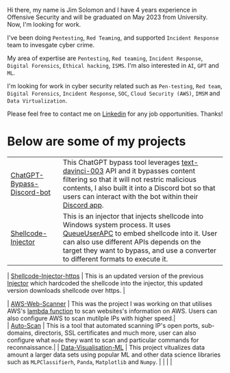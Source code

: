 Hi there, my name is Jim Solomon and I have 4 years experience in Offensive Security and will be graduated on May 2023 from University. Now, l'm looking for work.

I've been doing `Pentesting`, `Red Teaming`, and supported `Incident Response` team to invesgate cyber crime.

My area of expertise are `Pentesting`, `Red teaming`, `Incident Response`, `Digital Forensics`, `Ethical hacking`, `ISMS`. I'm also interested in `AI`, `GPT` and `ML`.

I'm looking for work in cyber security related such as `Pen-testing`, `Red team`, `Digital Forensics`, `Incident Response`, `SOC`, `Cloud Security (AWS)`, `IMSM` and `Data Virtualization`. 	

Please feel free to contact me on [Linkedin](https://www.linkedin.com/in/jimsolomonx/) for any job opportunities. Thanks!
# Below are some of my projects 
|                                                                                                      |                                                                                                                                                                                                                                                                                                                                                                                                                                                                                                                                                                                                                                                                              |
|------------------------------------------------------------------------------------------------------|------------------------------------------------------------------------------------------------------------------------------------------------------------------------------------------------------------------------------------------------------------------------------------------------------------------------------------------------------------------------------------------------------------------------------------------------------------------------------------------------------------------------------------------------------------------------------------------------------------------------------------------------------------------------------|
| [ChatGPT-Bypass-Discord-bot](https://github.com/JimSolomon/ChatGPT-Bypass-Discord-bot)                                     | This ChatGPT bypass tool leverages  [text-davinci-003](https://platform.openai.com/docs/models/gpt-3-5) API and it bypasses content filtering so that it will not restric malicious contents, I also built it into a Discord bot so that users can interact with the bot within their [Discord app](https://discord.com/).                                                                                                                                                                                                                                                                                                                                                                                                                                      |
| [Shellcode-Injector](https://github.com/JimSolomon/Shellcode-Injector)                                 | This is an injector that injects shellcode into Windows system process. It uses [QueueUserAPC](https://learn.microsoft.com/en-us/windows/win32/api/processthreadsapi/nf-processthreadsapi-queueuserapc) to embed shellcode into it. User can also use different APIs depends on the target they want to bypass, and use a converter to different formats to execute it.|

| [Shellcode-Injector-https](https://github.com/JimSolomon/Shellcode-Injector-https)                                 | This is an updated version of the previous [Injector](https://github.com/JimSolomon/Shellcode-Injector) which hardcoded the shellcode into the injector, this updated version downloads shellcode over https. |


| [AWS-Web-Scanner](https://github.com/JimSolomon/AWS-Web-Scanner) | This was the project I was working on that utilises AWS's [lambda function](https://aws.amazon.com/lambda/) to scan websites's information on AWS. Users can also configure AWS to scan mutilple IPs with higher speed.|                                                                                                                                                                                                                                                                                                                                                        
| [Auto-Scan](https://github.com/JimSolomon/Auto-Scan)  | This is a tool that automated scanning IP's open ports, sub-domains, directoris, SSL certificates and much more, user can also configure what `mode` they want to scan and particular commands for reconnaissance.|
| [Data-Visualisation-ML](https://github.com/JimSolomon/Data-Visualisation-ML)                             |  This project vitualizes data amount a larger data sets using popular ML and other data science libraries such as `MLPClassifierh`, `Panda`, `Matplotlib` and `Numpy`. |
|                                                                                                      |                                                                                                                                                                                                                                                                                                                                                                                                                                                                                                                                                                                                                                                                              |
